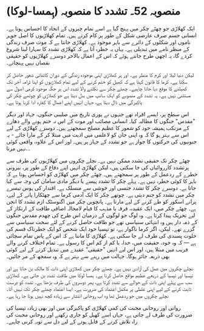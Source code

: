 # منصوبہ 52۔ تشدد کا منصوبہ (ہِمسا-لوکا)

ایک کھلاڑی جو چھٹے چکر میں پہنچ گیا ہے اسے تمام چیزوں کے اتحاد کا احساس ہوتا ہے۔ انسانی جسم صرف عارضی شکل کے طور پر کام کرتے ہیں۔ تمام کھلاڑیوں کا اصل جوہر ناموں اور شکلوں کے دائرے سے باہر موجود ہے۔ کھلاڑی جانتا ہے کہ موت صرف زندگی کے منظر نامے میں تبدیلی ہے۔ یہاں یہ خطرہ آتا ہے کہ کھلاڑی تشدد کا سہارا لینا شروع کردے گا، یہ اچھی طرح جانتے ہوئے کہ اس کے اعمال بالآخر دوسرے کھلاڑیوں کو حقیقی نقصان نہیں پہنچاتے۔

لیکن دنیا لیلا اور کرم کا منظر ہے۔ اور ہر کھلاڑی اپنی موجودہ زندگی کے دوران کائناتی شعور حاصل کر سکتا ہے۔ کرما کا قانون کہتا ہے کہ کھیل کو ختم کرنے کے لیے تمام کھلاڑیوں کو اپنا ڈرامہ آخر تک کھیلنے کا موقع دیا جانا چاہیے۔ چھٹے چکر سے نکلنے والا تشدد اس ہر جگہ موجود کرمی اصول سے مستثنیٰ نہیں ہے۔ یہ تشدد کے منصوبے کو ایک سانپ میں بدل دیتا ہے جو کھلاڑی کو چوتھے چکر کی پاکیزگی میں ڈال دیتا ہے، جہاں انہیں اپنے اعمال کا کفارہ ادا کرنا ہوتا ہے۔

اس سطح پر، ایسے افراد تھے جنہوں نے پوری تاریخ میں صلیبی جنگوں، جہاد اور دیگر "مقدس" جنگوں کا مطالبہ کیا۔ انسانی مصائب اور موت کے اس نہ ختم ہونے والے دھارے کے مرتکب ہمیشہ خود کو شعور کا عظیم مصلح سمجھتے ہیں۔ دوسرے کھلاڑی کے لیے اس سے بہتر ہو گا کہ وہ اپنی جان کو لاعلمی میں اذیت میں مبتلا کر کے مارا جائے - یہ جنونیوں کی حرکتوں کا جواز ہے جو تشدد کے جہاز پر ہیں۔ اور اس کے علاوہ، واقعی کوئی نہیں مرتا...

چھٹے چکر تک حقیقی تشدد ممکن نہیں ہے۔ نچلے چکروں میں کھلاڑیوں کی طرف سے پرتشدد کارروائیاں کی جا سکتی ہیں، لیکن کھلاڑی انہیں اپنے دفاع کے طور پر، بیرونی خطرے کے ردعمل کے طور پر سمجھتے ہیں۔ چھٹے چکر میں کھلاڑی کو احساس ہوتا ہے کہ باہر کا کوئی خطرہ نہیں ہے۔ پہلے چکر کا تشدد پیسے یا دیگر مادی سامان کی وجہ سے کیا جاتا ہے۔ دوسرے چکر کا تشدد جنسی اور خوشی سے منسلک ہے۔ اقتدار کی ہوس تیسرے چکر میں تشدد کو جنم دیتی ہے۔ چوتھے چکر کا ایک آدمی کرما سے چھٹکارا پانے کے لیے، پرانے اسکور کو طے کرنے کے لیے مارتا ہے۔ پانچویں چکر میں اگنوسٹک ازم تشدد کا انجن ہے۔ چھٹے چکر میں، ایک عقیدہ، فرقہ یا مذہب کا قیام لامحالہ اضافی طاقت کے ارتکاز کے لیے تحریک پیدا کرتا ہے۔ وہ لوگ جو لوگوں کے درمیان اس طرح کی چھدم مقدس جنگوں کے ذمہ دار ہیں وہ انتہائی سنیاسی تھے جو طاقت حاصل کرنے کے لئے سخت سنیاسی سے گزرے تھے۔ لیکن، اگر کرما ناگوار ہے، تو تپسیا خود ایک شخص کو ایک خطرناک قسم کی خلوت پسندی کی طرف لے جا سکتی ہے۔ کھلاڑی کا ماننا ہے کہ اس کے پاس تمام سچائی ہے — کہ وہ خود، حقیقت میں، خدا، یا کم از کم اس کا رسول ہے۔ تمام اختلاف کرنے والے فریب میں مبتلا ہیں، اور اس لیے انہیں "حقیقی" عقیدے میں تبدیل کرنے کے لیے کوئی بھی ذریعہ جائز ہوگا۔ جہالت میں رہنے سے بہتر ہے کہ وہ سمجھ کے مر جائیں۔

نچلے چکروں میں عمل کی آزادی نہیں ہے۔ چھٹے چکر میں کھلاڑی اپنی ذات کا مالک بن جاتا ہے اور تپسیا اور تپسیا کے ذریعے عظیم مواقع حاصل کرتا ہے۔ ہمسا لوکا میں طاقت تشدد بن جاتی ہے۔ کھلاڑی سب سے پہلے اپنی ذات کے حوالے سے تشدد کرتا ہے، پھر دوسروں کی طرف بڑھتا ہے۔ تشدد کو درست ثابت کرنے کے لیے اپنی غلطی پر مکمل اعتماد کی ضرورت ہے۔ ایسا اعتماد چھٹے چکر تک نہیں آتا۔ نچلے چکروں میں جو ردعمل تھا وہ اب روحانی انتشار سے زیادہ کچھ نہیں ہوتا جا رہا ہے۔

روانی اور روحانی محبت کی کمی کھلاڑی کو پاکیزگی میں اور بھی زیادہ تپسیا کی ضرورت کی طرف لے جاتی ہے، جہاں اسے کھیل کو جاری رکھنے اور روحانی محبت کی راہ تلاش کرنے کے قابل ہونے کے لیے دل سے توبہ کرنی چاہیے۔
